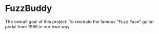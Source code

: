 # FuzzBuddy

The overall goal of this project: To recreate the famous "Fuzz Face" guitar pedal from 1966 in our own way.
